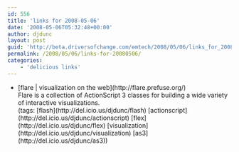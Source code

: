 ```yaml
---
id: 556
title: 'links for 2008-05-06'
date: '2008-05-06T05:32:48+00:00'
author: djdunc
layout: post
guid: 'http://beta.driversofchange.com/emtech/2008/05/06/links_for_20080506/'
permalink: /2008/05/06/links-for-20080506/
categories:
    - 'delicious links'
---
```


- <div class="delicious-link">[flare | visualization on the web](http://flare.prefuse.org/)</div><div class="delicious-extended">Flare is a collection of ActionScript 3 classes for building a wide variety of interactive visualizations.</div><div class="delicious-tags">(tags: [flash](http://del.icio.us/djdunc/flash) [actionscript](http://del.icio.us/djdunc/actionscript) [flex](http://del.icio.us/djdunc/flex) [visualization](http://del.icio.us/djdunc/visualization) [as3](http://del.icio.us/djdunc/as3))</div>